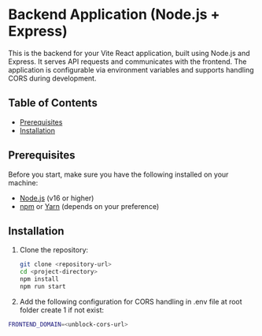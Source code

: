# Backend Application (Node.js + Express)

This is the backend for your Vite React application, built using Node.js and Express. It serves API requests and communicates with the frontend. The application is configurable via environment variables and supports handling CORS during development.

## Table of Contents

- [Prerequisites](#prerequisites)
- [Installation](#installation)

## Prerequisites

Before you start, make sure you have the following installed on your machine:

- [Node.js](https://nodejs.org/) (v16 or higher)
- [npm](https://www.npmjs.com/) or [Yarn](https://yarnpkg.com/) (depends on your preference)

## Installation

1. Clone the repository:

   ```bash
   git clone <repository-url>
   cd <project-directory>
   npm install
   npm run start
   ```

2. Add the following configuration for CORS handling in .env file at root folder create 1 if not exist:

```bash
FRONTEND_DOMAIN=<unblock-cors-url>
```

